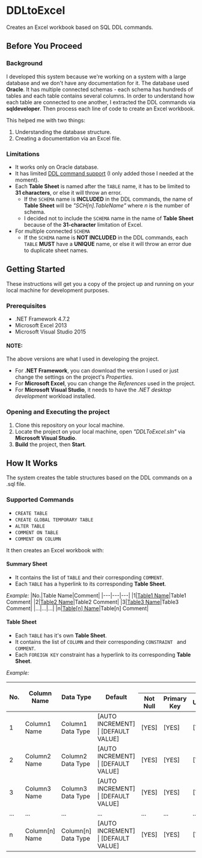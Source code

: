 # DDLtoExcel
Creates an Excel workbook based on SQL DDL commands.

## Before You Proceed

### Background
I developed this system because we're working on a system with a large database and we don't have any documentation for it. The database used **Oracle**. It has multiple connected schemas - each schema has hundreds of tables and each table contains several columns. In order to understand how each table are connected to one another, I extracted the DDL commands via **sqldeveloper**. Then process each line of code to create an Excel workbook.

This helped me with two things:
1. Understanding the database structure.
2. Creating a documentation via an Excel file.

### Limitations
- It works only on Oracle database.
- It has limited [DDL command support](#supported-commands) (I only added those I needed at the moment).
- Each **Table Sheet** is named after the `TABLE` name, it has to be limited to **31 characters**, or else it will throw an error.
  - If the `SCHEMA` name is **INCLUDED** in the DDL commands, the name of **Table Sheet** will be *"SCH[n].TableName"* where *n* is the number of schema.
  - I decided not to include the `SCHEMA` name in the name of **Table Sheet** because of the **31-character** limitation of Excel.
- For multiple connected `SCHEMA`
  - If the `SCHEMA` name is **NOT INCLUDED** in the DDL commands, each `TABLE` **MUST** have a **UNIQUE** name, or else it will throw an error due to duplicate sheet names.

## Getting Started
These instructions will get you a copy of the project up and running on your local machine for development purposes.

### Prerequisites
- .NET Framework 4.7.2
- Microsoft Excel 2013
- Microsoft Visual Studio 2015

#### NOTE:
The above versions are what I used in developing the project.
- For **.NET Framework**, you can download the version I used or just change the settings on the project's *Properties*.
- For **Microsoft Excel**, you can change the *References* used in the project.
- For **Microsoft Visual Studio**, it needs to have the *.NET desktop development* workload installed.

### Opening and Executing the project
1. Clone this repository on your local machine.
2. Locate the project on your local machine, open *"DDLToExcel.sln"* via **Microsoft Visual Studio**.
3. **Build** the project, then **Start**.

## How It Works
The system creates the table structures based on the DDL commands on a .sql file.

### Supported Commands
- `CREATE TABLE`
- `CREATE GLOBAL TEMPORARY TABLE`
- `ALTER TABLE`
- `COMMENT ON TABLE`
- `COMMENT ON COLUMN`

It then creates an Excel workbook with:

#### Summary Sheet
  - It contains the list of `TABLE` and their corresponding `COMMENT`.
  - Each `TABLE` has a hyperlink to its corresponding **Table Sheet**.
  
*Example:*
|No.|Table Name|Comment|
|---|---|---|
|1|[Table1 Name](#table-sheet)|Table1 Comment|
|2|[Table2 Name](#table-sheet)|Table2 Comment|
|3|[Table3 Name](#table-sheet)|Table3 Comment|
|...|...|...|
|n|[Table[n] Name](/#)|Table[n] Comment|

#### Table Sheet
  - Each `TABLE` has it's own **Table Sheet**.
  - It contains the list of `COLUMN` and their corresponding `CONSTRAINT ` and `COMMENT`.
  - Each `FOREIGN KEY` constraint has a hyperlink to its corresponding **Table Sheet**.
  
*Example:*
<table>
  <thead>
    <tr>
      <th rowspan=2>No.</th>
      <th rowspan=2>Column Name</th>
      <th rowspan=2>Data Type</th>
      <th rowspan=2>Default</th>
      <th colspan=5>Constraint</th>
      <th rowspan=2>Comment</th>
    </tr>
    <tr>
      <th>Not Null</th>
      <th>Primary Key</th>
      <th>Unique</th>
      <th>Foreign Key</th>
      <th>Check</th>
    </tr>
  </thead>
  <tbody>
    <tr>
      <td>1</td>
      <td>Column1 Name</td>
      <td>Column1 Data Type</td>
      <td>[AUTO INCREMENT] | [DEFAULT VALUE]</td>
      <td>[YES]</td>
      <td>[YES]</td>
      <td>[YES]</td>
      <td><a href="#table-sheet">[Table Name].[Column Name]</a></td>
      <td>[CONDITION]</td>
      <td>Column1 Comment</td>
    </tr>
    <tr>
      <td>2</td>
      <td>Column2 Name</td>
      <td>Column2 Data Type</td>
      <td>[AUTO INCREMENT] | [DEFAULT VALUE]</td>
      <td>[YES]</td>
      <td>[YES]</td>
      <td>[YES]</td>
      <td><a href="#table-sheet">[Table Name].[Column Name]</a></td>
      <td>[CONDITION]</td>
      <td>Column2 Comment</td>
    </tr>
    <tr>
      <td>3</td>
      <td>Column3 Name</td>
      <td>Column3 Data Type</td>
      <td>[AUTO INCREMENT] | [DEFAULT VALUE]</td>
      <td>[YES]</td>
      <td>[YES]</td>
      <td>[YES]</td>
      <td><a href="#table-sheet">[Table Name].[Column Name]</a></td>
      <td>[CONDITION]</td>
      <td>Column3 Comment</td>
    </tr>
    <tr>
      <td>...</td>
      <td>...</td>
      <td>...</td>
      <td>...</td>
      <td>...</td>
      <td>...</td>
      <td>...</td>
      <td>...</td>
      <td>...</td>
      <td>...</td>
    </tr>
    <tr>
      <td>n</td>
      <td>Column[n] Name</td>
      <td>Column[n] Data Type</td>
      <td>[AUTO INCREMENT] | [DEFAULT VALUE]</td>
      <td>[YES]</td>
      <td>[YES]</td>
      <td>[YES]</td>
      <td><a href="#table-sheet">[Table Name].[Column Name]</a></td>
      <td>[CONDITION]</td>
      <td>Column[n] Comment</td>
    </tr>
  </tbody>
</table>
